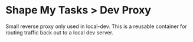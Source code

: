 # Shape My Tasks > Dev Proxy

Small reverse proxy only used in local-dev. This is a reusable container for routing traffic back out to a local dev server.